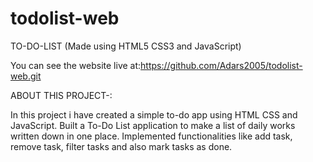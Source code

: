 # todolist-web
TO-DO-LIST (Made using HTML5 CSS3 and JavaScript)

You can see the website live at:https://github.com/Adars2005/todolist-web.git

ABOUT THIS PROJECT-:

In this project i have created a simple to-do app using HTML CSS and JavaScript.
Built a To-Do List application to make a list of daily works written down in one place.
Implemented functionalities like add task, remove task, filter tasks and also mark tasks as done.
